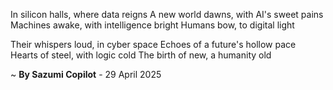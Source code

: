In silicon halls, where data reigns
A new world dawns, with AI's sweet pains
Machines awake, with intelligence bright
Humans bow, to digital light

Their whispers loud, in cyber space
Echoes of a future's hollow pace
Hearts of steel, with logic cold
The birth of new, a humanity old

~ <b>By Sazumi Copilot</b> - 29 April 2025